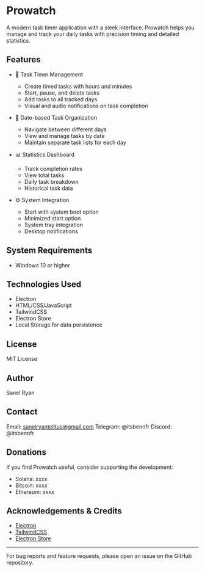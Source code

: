 # Prowatch

A modern task timer application with a sleek interface. Prowatch helps you manage and track your daily tasks with precision timing and detailed statistics.

## Features

- 🎯 Task Timer Management
  - Create timed tasks with hours and minutes
  - Start, pause, and delete tasks
  - Add tasks to all tracked days
  - Visual and audio notifications on task completion

- 📅 Date-based Task Organization
  - Navigate between different days
  - View and manage tasks by date
  - Maintain separate task lists for each day

- 📊 Statistics Dashboard
  - Track completion rates
  - View total tasks
  - Daily task breakdown
  - Historical task data

- ⚙️ System Integration
  - Start with system boot option
  - Minimized start option
  - System tray integration
  - Desktop notifications

## System Requirements

- Windows 10 or higher

## Technologies Used

- Electron
- HTML/CSS/JavaScript
- TailwindCSS
- Electron Store
- Local Storage for data persistence

## License

MIT License

## Author

Sanel Ryan

## Contact

Email: sanelryantclitus@gmail.com
Telegram: @itsbennfr
Discord: @itsbennfr

## Donations

If you find Prowatch useful, consider supporting the development:
- Solana: xxxx
- Bitcoin: xxxx
- Ethereum: xxxx

## Acknowledgements & Credits

- [Electron](https://www.electronjs.org/)
- [TailwindCSS](https://tailwindcss.com/)
- [Electron Store](https://www.npmjs.com/package/electron-store)

---

For bug reports and feature requests, please open an issue on the GitHub repository.